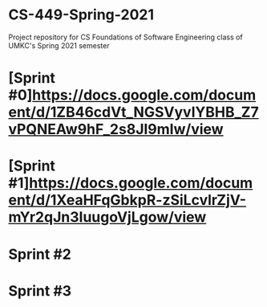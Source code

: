 # CS-449-Spring-2021
Project repository for CS Foundations of Software Engineering class of UMKC's Spring 2021 semester

# [Sprint #0]https://docs.google.com/document/d/1ZB46cdVt_NGSVyvIYBHB_Z7vPQNEAw9hF_2s8JI9mIw/view

# [Sprint #1]https://docs.google.com/document/d/1XeaHFqGbkpR-zSiLcvlrZjV-mYr2qJn3IuugoVjLgow/view

# Sprint #2

# Sprint #3
